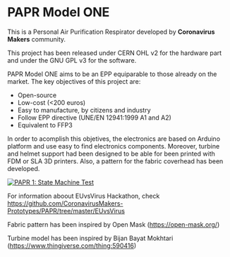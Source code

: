# PAPR Model ONE
This is a Personal Air Purification Respirator developed by **Coronavirus Makers** community.

This project has been released under CERN OHL v2 for the hardware part and under the GNU GPL v3 for the software.


PAPR Model ONE aims to be an EPP equiparable to those already on the market.
The key objectives of this project are:
* Open-source
* Low-cost (<200 euros)
* Easy to manufacture, by citizens and industry
* Follow EPP directive (UNE/EN 12941:1999 A1 and A2)
* Equivalent to FFP3
    

In order to acomplish this objetives, the electronics are based on Arduino platform and use easy to find electronics components. Moreover, turbine and helmet support had been designed to be able for been printed with FDM or SLA 3D printers. Also, a pattern for the fabric coverhead has been developed.

[![PAPR 1: State Machine Test](https://img.youtube.com/vi/YOUTUBE_VIDEO_ID_HERE/0.jpg)](https://www.youtube.com/watch?v=7SLfA67qTE8&feature=youtu.be)


For information aboout EUvsVirus Hackathon, check https://github.com/CoronavirusMakers-Prototypes/PAPR/tree/master/EUvsVirus

Fabric pattern has been inspired by Open Mask (https://open-mask.org/)

Turbine model has been inspired by Bijan Bayat Mokhtari (https://www.thingiverse.com/thing:590416)
